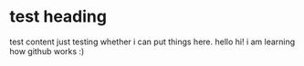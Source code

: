 ---
---
# test heading

test content just testing whether i can put things here. hello hi! i am learning how github works :)

